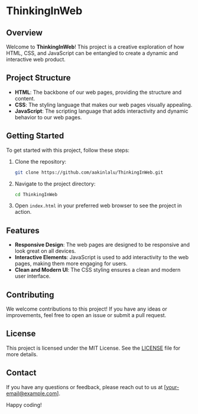 # ThinkingInWeb

## Overview
Welcome to **ThinkingInWeb**! This project is a creative exploration of how HTML, CSS, and JavaScript can be entangled to create a dynamic and interactive web product. 

## Project Structure
- **HTML**: The backbone of our web pages, providing the structure and content.
- **CSS**: The styling language that makes our web pages visually appealing.
- **JavaScript**: The scripting language that adds interactivity and dynamic behavior to our web pages.

## Getting Started
To get started with this project, follow these steps:

1. Clone the repository:
    ```sh
    git clone https://github.com/aakinlalu/ThinkingInWeb.git
    ```

2. Navigate to the project directory:
    ```sh
    cd ThinkingInWeb
    ```

3. Open `index.html` in your preferred web browser to see the project in action.

## Features
- **Responsive Design**: The web pages are designed to be responsive and look great on all devices.
- **Interactive Elements**: JavaScript is used to add interactivity to the web pages, making them more engaging for users.
- **Clean and Modern UI**: The CSS styling ensures a clean and modern user interface.

## Contributing
We welcome contributions to this project! If you have any ideas or improvements, feel free to open an issue or submit a pull request.

## License
This project is licensed under the MIT License. See the [LICENSE](LICENSE) file for more details.

## Contact
If you have any questions or feedback, please reach out to us at [your-email@example.com].

Happy coding!